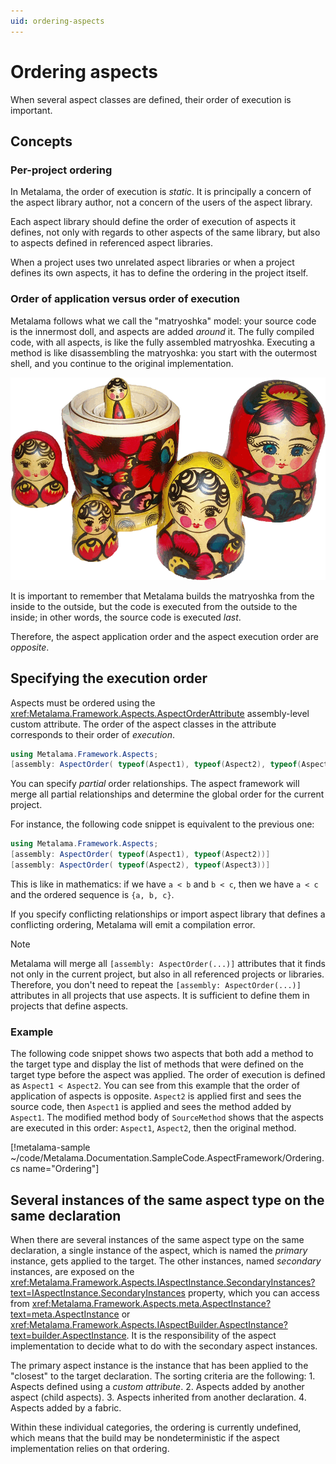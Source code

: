 ```yaml
---
uid: ordering-aspects
---
```


# Ordering aspects

When several aspect classes are defined, their order of execution is important.

## Concepts

### Per-project ordering

In Metalama, the order of execution is _static_. It is principally a concern of the aspect library author, not a concern of the users of the aspect library.

Each aspect library should define the order of execution of aspects it defines, not only with regards to other aspects of the same library, but also to aspects defined in referenced aspect libraries.

When a project uses two unrelated aspect libraries or when a project defines its own aspects, it has to define the ordering in the project itself.

### Order of application versus order of execution

Metalama follows what we call the "matryoshka" model: your source code is the innermost doll, and aspects are added _around_ it. The fully compiled code, with all aspects, is like the fully assembled matryoshka. Executing a method is like disassembling the matryoshka: you start with the outermost shell, and you continue to the original implementation.

![](matryoshka.png "CC BY-SA 3.0 by Wikipedia user Fanghong")

It is important to remember that Metalama builds the matryoshka from the inside to the outside, but the code is executed from the outside to the inside; in other words, the source code is executed _last_.

Therefore, the aspect application order and the aspect execution order are _opposite_.

## Specifying the execution order

Aspects must be ordered using the <xref:Metalama.Framework.Aspects.AspectOrderAttribute> assembly-level custom attribute. The order of the aspect classes in the attribute corresponds to their order of _execution_.

```cs
using Metalama.Framework.Aspects;
[assembly: AspectOrder( typeof(Aspect1), typeof(Aspect2), typeof(Aspect3))]
```

You can specify _partial_ order relationships. The aspect framework will merge all partial relationships and determine the global order for the current project.

For instance, the following code snippet is equivalent to the previous one:

```cs
using Metalama.Framework.Aspects;
[assembly: AspectOrder( typeof(Aspect1), typeof(Aspect2))]
[assembly: AspectOrder( typeof(Aspect2), typeof(Aspect3))]
```

This is like in mathematics: if we have `a < b` and `b < c`, then we have `a < c` and the ordered sequence is `{a, b, c}`.

If you specify conflicting relationships or import aspect library that defines a conflicting ordering, Metalama will emit a compilation error.

> [!NOTE]
> Metalama will merge all `[assembly: AspectOrder(...)]` attributes that it finds not only in the current project, but also in all referenced projects or libraries. Therefore, you don't need to repeat the `[assembly: AspectOrder(...)]` attributes in all projects that use aspects. It is sufficient to define them in projects that define aspects.

[comment]: # (TODO: mention what happens when the ordering is not fully specified?)

### Example

The following code snippet shows two aspects that both add a method to the target type and display the list of methods that were defined on the target type before the aspect was applied. The order of execution is defined as `Aspect1 < Aspect2`. You can see from this example that the order of application of aspects is opposite. `Aspect2` is applied first and sees the source code, then `Aspect1` is applied and sees the method added by `Aspect1`. The modified method body of `SourceMethod` shows that the aspects are executed in this order: `Aspect1`, `Aspect2`, then the original method.

[!metalama-sample  ~/code/Metalama.Documentation.SampleCode.AspectFramework/Ordering.cs name="Ordering"]


## Several instances of the same aspect type on the same declaration

When there are several instances of the same aspect type on the same declaration, a single instance of the aspect, which is named the _primary_ instance, gets applied to the target. The other instances, named _secondary_ instances, are exposed on the <xref:Metalama.Framework.Aspects.IAspectInstance.SecondaryInstances?text=IAspectInstance.SecondaryInstances> property, which you can access from <xref:Metalama.Framework.Aspects.meta.AspectInstance?text=meta.AspectInstance> or <xref:Metalama.Framework.Aspects.IAspectBuilder.AspectInstance?text=builder.AspectInstance>. It is the responsibility of the aspect implementation to decide what to do with the secondary aspect instances.

The primary aspect instance is the instance that has been applied to the "closest" to the target declaration. The sorting criteria are the following:
    1. Aspects defined using a _custom attribute_.
    2. Aspects added by another aspect (child aspects).
    3. Aspects inherited from another declaration.
    4. Aspects added by a fabric.

Within these individual categories, the ordering is currently undefined, which means that the build may be nondeterministic if the aspect implementation relies on that ordering.

[comment]: # (TODO: Example of handling secondary instances)



